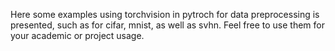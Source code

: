 Here some examples using torchvision in pytroch for data preprocessing is presented, such as for cifar, mnist, as well as svhn. Feel free to use them for your academic or project usage.
